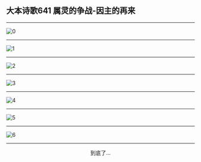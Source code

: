 
## 大本诗歌641 属灵的争战-因主的再来
        
<div id="aplayer0"></div>

---

<img alt="0" data-original="/data/d0641/0.png">

---

<img alt="1" data-original="/data/d0641/1.png">

---

<img alt="2" data-original="/data/d0641/2.png">

---

<img alt="3" data-original="/data/d0641/3.png">

---

<img alt="4" data-original="/data/d0641/4.png">

---

<img alt="5" data-original="/data/d0641/5.png">

---

<img alt="6" data-original="/data/d0641/6.png">

---

<p style="text-align: center">到底了...</p>

<script src="/js/dist-view.js"></script>

<script>
MAIN.id = 'd0641';
        
const ap0 = new APlayer({
    container: document.getElementById('aplayer0'),
    volume: 1,
    loop: 'none',
    preload: 'none',
    audio: [{
        name: '大本诗歌641.mp3',
        artist: '大本诗歌',
        url: 'https://res.wx.qq.com/voice/getvoice?mediaid=MzI0NTk3MDM5M18yMjQ3NDk1NjUz',
        cover: '/favicon'
    }]
});
</script>
